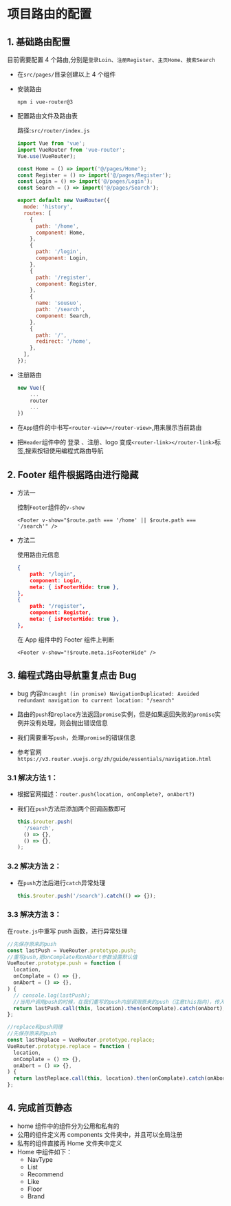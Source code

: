 # 项目路由的配置

## 1. 基础路由配置

目前需要配置 4 个路由,分别是`登录Loin`、`注册Register`、`主页Home`、`搜索Search`

- 在`src/pages/`目录创建以上 4 个组件

- 安装路由

  `npm i vue-router@3`

- 配置路由文件及路由表

  路径:`src/router/index.js`

  ```js
  import Vue from 'vue';
  import VueRouter from 'vue-router';
  Vue.use(VueRouter);

  const Home = () => import('@/pages/Home');
  const Register = () => import('@/pages/Register');
  const Login = () => import('@/pages/Login');
  const Search = () => import('@/pages/Search');

  export default new VueRouter({
    mode: 'history',
    routes: [
      {
        path: '/home',
        component: Home,
      },
      {
        path: '/login',
        component: Login,
      },
      {
        path: '/register',
        component: Register,
      },
      {
        name: 'sousuo',
        path: '/search',
        component: Search,
      },
      {
        path: '/',
        redirect: '/home',
      },
    ],
  });
  ```

- 注册路由

  ```js
  new Vue({
      ...
      router
      ...
  })
  ```

- 在`App`组件的中书写`<router-view></router-view>`,用来展示当前路由
- 把`Header`组件中的 登录 、注册、logo 变成`<router-link></router-link>`标签,搜索按钮使用编程式路由导航

## 2. Footer 组件根据路由进行隐藏

- 方法一

  控制`Footer`组件的`v-show`

  ```vue
  <Footer v-show="$route.path === '/home' || $route.path === '/search'" />
  ```

- 方法二

  使用路由元信息

  ```json
  {
      path: "/login",
      component: Login,
      meta: { isFooterHide: true },
  },
  {
      path: "/register",
      component: Register,
      meta: { isFooterHide: true },
  },
  ```

  在 App 组件中的 Footer 组件上判断

  ```vue
  <Footer v-show="!$route.meta.isFooterHide" />
  ```

## 3. 编程式路由导航重复点击 Bug

- bug 内容`Uncaught (in promise) NavigationDuplicated: Avoided redundant navigation to current location: "/search"`

- 路由的`push`和`replace`方法返回`promise`实例，但是如果返回失败的`promise`实例并没有处理，则会抛出错误信息
- 我们需要重写`push`，处理`promise`的错误信息
- 参考官网`https://v3.router.vuejs.org/zh/guide/essentials/navigation.html`

### 3.1 解决方法 1：

- 根据官网描述：`router.push(location, onComplete?, onAbort?)`

- 我们在`push`方法后添加两个回调函数即可

  ```js
  this.$router.push(
    '/search',
    () => {},
    () => {},
  );
  ```

### 3.2 解决方法 2：

- 在`push`方法后进行`catch`异常处理

  ```js
  this.$router.push('/search').catch(() => {});
  ```

### 3.3 解决方法 3：

在`route.js`中重写 push 函数，进行异常处理

```js
//先保存原来的push
const lastPush = VueRouter.prototype.push;
//重写push,把onComplate和onAbort参数设置默认值
VueRouter.prototype.push = function (
  location,
  onComplate = () => {},
  onAbort = () => {},
) {
  // console.log(lastPush);
  //当用户调用push的时候，在我们重写的push内部调用原来的push（注意this指向），传入已经设置好默认值的onComplate和onAbort
  return lastPush.call(this, location).then(onComplate).catch(onAbort);
};

//replace和push同理
//先保存原来的push
const lastReplace = VueRouter.prototype.replace;
VueRouter.prototype.replace = function (
  location,
  onComplate = () => {},
  onAbort = () => {},
) {
  return lastReplace.call(this, location).then(onComplate).catch(onAbort);
};
```

## 4. 完成首页静态

- home 组件中的组件分为公用和私有的
- 公用的组件定义再 components 文件夹中，并且可以全局注册
- 私有的组件直接再 Home 文件夹中定义
- Home 中组件如下：
  - NavType
  - List
  - Recommend
  - Like
  - Floor
  - Brand
